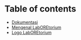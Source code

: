 # Table of contents

* [Dokumentasi](README.md)
* [Mengenal LabOREtorium](mengenal-laboretorium.md)
* [Logo LabOREtorium](logo-laboretorium.md)
